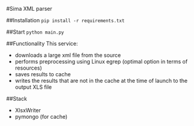 #Sima XML parser

##Installation
`pip install -r requirements.txt`

##Start
`python main.py`

##Functionality
This service:
- downloads a large xml file from the source
- performs preprocessing using Linux egrep (optimal option in terms of resources)
- saves results to cache
- writes the results that are not in the cache at the time of launch to the output XLS file

##Stack
- XlsxWriter
- pymongo (for cache)
